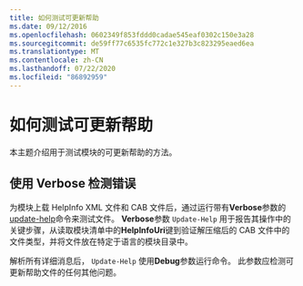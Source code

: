 ```yaml
---
title: 如何测试可更新帮助
ms.date: 09/12/2016
ms.openlocfilehash: 0602349f853fddd0cadae545eaf0302c150e3a28
ms.sourcegitcommit: de59ff77c6535fc772c1e327b3c823295eaed6ea
ms.translationtype: MT
ms.contentlocale: zh-CN
ms.lasthandoff: 07/22/2020
ms.locfileid: "86892959"
---
```

# <a name="how-to-test-updatable-help"></a>如何测试可更新帮助

本主题介绍用于测试模块的可更新帮助的方法。

## <a name="using-verbose-to-detect-errors"></a>使用 Verbose 检测错误

为模块上载 HelpInfo XML 文件和 CAB 文件后，通过运行带有**Verbose**参数的[update-help](/powershell/module/Microsoft.PowerShell.Core/Update-Help)命令来测试文件。 **Verbose**参数 `Update-Help` 用于报告其操作中的关键步骤，从读取模块清单中的**HelpInfoUri**键到验证解压缩后的 CAB 文件中的文件类型，并将文件放在特定于语言的模块目录中。

解析所有详细消息后， `Update-Help` 使用**Debug**参数运行命令。
此参数应检测可更新帮助文件的任何其他问题。
